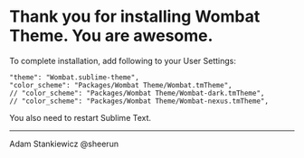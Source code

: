 Thank you for installing Wombat Theme. You are awesome.
=======================================================

To complete installation, add following to your User Settings:

    "theme": "Wombat.sublime-theme",
    "color_scheme": "Packages/Wombat Theme/Wombat.tmTheme",
    // "color_scheme": "Packages/Wombat Theme/Wombat-dark.tmTheme",
    // "color_scheme": "Packages/Wombat Theme/Wombat-nexus.tmTheme",

You also need to restart Sublime Text.

---
Adam Stankiewicz @sheerun
